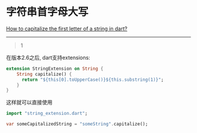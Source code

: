 # 字符串首字母大写
[How to capitalize the first letter of a string in dart?](https://stackoverflow.com/questions/29628989/how-to-capitalize-the-first-letter-of-a-string-in-dart)

___



> 1

在版本2.6之后, dart支持extensions:

```dart
extension StringExtension on String {
    String capitalize() {
      return "${this[0].toUpperCase()}${this.substring(1)}";
    }
}
```

这样就可以直接使用

```dart
import "string_extension.dart";

var someCapitalizedString = "someString".capitalize();
```



